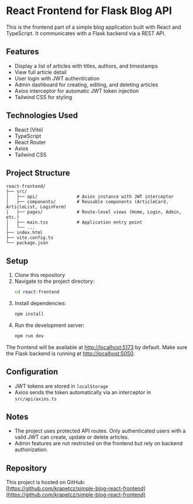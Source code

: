 # React Frontend for Flask Blog API

This is the frontend part of a simple blog application built with React and TypeScript. It communicates with a Flask backend via a REST API.

## Features

- Display a list of articles with titles, authors, and timestamps  
- View full article detail  
- User login with JWT authentication  
- Admin dashboard for creating, editing, and deleting articles  
- Axios interceptor for automatic JWT token injection  
- Tailwind CSS for styling  

## Technologies Used

- React (Vite)  
- TypeScript  
- React Router  
- Axios  
- Tailwind CSS  

## Project Structure

```
react-frontend/
├── src/
│   ├── api/               # Axios instance with JWT interceptor
│   ├── components/        # Reusable components (ArticleCard, ArticleList, LoginForm)
│   ├── pages/             # Route-level views (Home, Login, Admin, etc.)
│   ├── main.tsx           # Application entry point
│   └── ...
├── index.html
├── vite.config.ts
└── package.json
```

## Setup

1. Clone this repository  
2. Navigate to the project directory:  
   ```bash
   cd react-frontend
   ```
3. Install dependencies:  
   ```bash
   npm install
   ```
4. Run the development server:  
   ```bash
   npm run dev
   ```

The frontend will be available at [http://localhost:5173](http://localhost:5173) by default. Make sure the Flask backend is running at [http://localhost:5050](http://localhost:5050).

## Configuration

- JWT tokens are stored in `localStorage`  
- Axios sends the token automatically via an interceptor in `src/api/axios.ts`  

## Notes

- The project uses protected API routes. Only authenticated users with a valid JWT can create, update or delete articles.  
- Admin features are not restricted on the frontend but rely on backend authorization.  

## Repository

This project is hosted on GitHub:  
[https://github.com/krapetcz/simple-blog-react-frontend](https://github.com/krapetcz/simple-blog-react-frontend)

